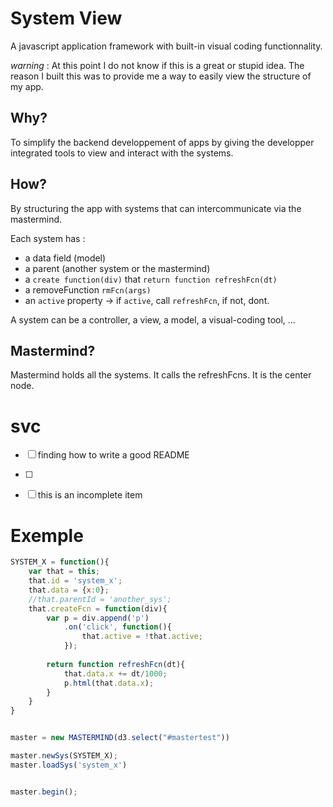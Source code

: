 # System View
A javascript application framework with built-in visual coding functionnality.

*warning* : At this point I do not know if this is a great or stupid idea. The reason I built this was to provide me a way to easily view the structure of my app.


## Why?
To simplify the backend developpement of apps by giving the developper integrated tools to view and interact with the systems. 


## How?
By structuring the app with systems that can intercommunicate via the mastermind.

Each system has :
* a data field (model)
* a parent (another system or the mastermind)
* a `create function(div)` that `return function refreshFcn(dt)`
* a removeFunction `rmFcn(args)`
* an `active` property -> if `active`, call `refreshFcn`, if not, dont.

A system can be a controller, a view, a model, a visual-coding tool, ...


## Mastermind?
Mastermind holds all the systems.
It calls the refreshFcns.
It is the center node.


# svc
- [ ] finding how to write a good README
- [ ]
- [ ] this is an incomplete item



# Exemple
```javascript
SYSTEM_X = function(){
	var that = this;
	that.id = 'system_x';
	that.data = {x:0};
	//that.parentId = 'another_sys';
	that.createFcn = function(div){
	  	var p = div.append('p')
	  		.on('click', function(){
	  			that.active = !that.active;
	  		});
	  	
		return function refreshFcn(dt){
			that.data.x += dt/1000;
			p.html(that.data.x);
		}
	}
}


master = new MASTERMIND(d3.select("#mastertest"))

master.newSys(SYSTEM_X);
master.loadSys('system_x')


master.begin();

```
